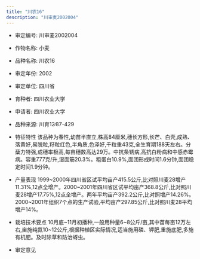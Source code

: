 ```yaml
---
title: "川农16"
description: "川审麦2002004"
---
```

* 审定编号:  川审麦2002004

*  作物名称:  小麦

*  品种名称:  川农16

*  审定年份:  2002

*  审定单位:  四川省

* 育种者:  四川农业大学

*  申请者:  四川农业大学

*  品种来源:  川育12∕87-429

*  特征特性
该品种为春性,幼苗半直立,株高84厘米,穗长方形,长芒、白壳,成熟、落黄好,易脱粒,籽粒红色,半角质,色泽好,千粒重43克,全生育期188天左右。分蘖力特强,成穗率极高,每亩穗数高达29万。中抗条锈病,高抗白粉病和中感赤霉病。容重777克/升,湿面筋20.3%。粗蛋白10.9%,面团形成时间1.6分钟,面团稳定时间1.9分钟。

*  产量表现
1999~2000年四川省区试平均亩产415.5公斤,比对照川麦28增产11.31%,12点全增产。2000~2001年四川省区试平均亩产368.8公斤,比对照川麦28增产17.75%,12点全增产。两年平均亩产392.2公斤,比对照增产14.26%。2000~2001年组织7个点的生产试验,平均亩产297.85公斤,比对照川麦28平均增产14%。

*  栽培技术要点
10月底~11月初播种,一般用种量6~8公斤/亩,其中苗每亩12万左右,亩施纯氮10~12公斤,根据种植区实际情况,适当施用磷、钾肥,重施底肥,多施有机肥。及时除草和防治蚜虫。

*  审定意见

